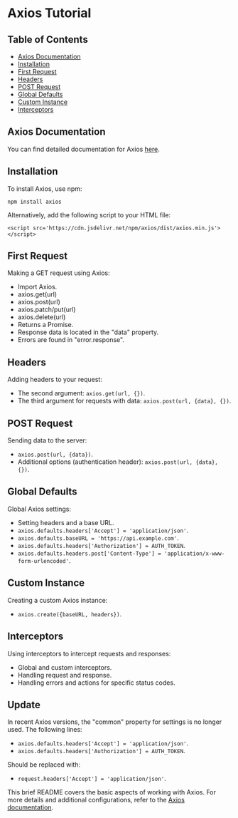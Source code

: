 # Axios Tutorial

## Table of Contents

- [Axios Documentation](#docs)
- [Installation](#install)
- [First Request](#first-request)
- [Headers](#headers)
- [POST Request](#post-request)
- [Global Defaults](#global-defaults)
- [Custom Instance](#custom-instance)
- [Interceptors](#interceptors)

## Axios Documentation

You can find detailed documentation for Axios [here](https://axios-http.com/docs/intro).

## Installation

To install Axios, use npm:

```
npm install axios
```

Alternatively, add the following script to your HTML file:

```
<script src='https://cdn.jsdelivr.net/npm/axios/dist/axios.min.js'></script>
```

## First Request

Making a GET request using Axios:

- Import Axios.
- axios.get(url)
- axios.post(url)
- axios.patch/put(url)
- axios.delete(url)
- Returns a Promise.
- Response data is located in the "data" property.
- Errors are found in "error.response".

## Headers

Adding headers to your request:

- The second argument: `axios.get(url, {})`.
- The third argument for requests with data: `axios.post(url, {data}, {})`.

## POST Request

Sending data to the server:

- `axios.post(url, {data})`.
- Additional options (authentication header): `axios.post(url, {data}, {})`.

## Global Defaults

Global Axios settings:

- Setting headers and a base URL.
- `axios.defaults.headers['Accept'] = 'application/json'`.
- `axios.defaults.baseURL = 'https://api.example.com'`.
- `axios.defaults.headers['Authorization'] = AUTH_TOKEN`.
- `axios.defaults.headers.post['Content-Type'] = 'application/x-www-form-urlencoded'`.

## Custom Instance

Creating a custom Axios instance:

- `axios.create({baseURL, headers})`.

## Interceptors

Using interceptors to intercept requests and responses:

- Global and custom interceptors.
- Handling request and response.
- Handling errors and actions for specific status codes.

## Update

In recent Axios versions, the "common" property for settings is no longer used. The following lines:

- `axios.defaults.headers['Accept'] = 'application/json'`.
- `axios.defaults.headers['Authorization'] = AUTH_TOKEN`.

Should be replaced with:

- `request.headers['Accept'] = 'application/json'`.

This brief README covers the basic aspects of working with Axios. For more details and additional configurations, refer to the [Axios documentation](https://axios-http.com/docs/intro).
